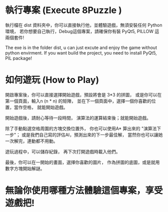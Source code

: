 # 執行專案 (Execute 8Puzzle )

執行檔在 dist 資料夾中，你可以直接執行他，並體驗遊戲，無須安裝任何 Python 環境，
若你想要自己執行，Debug這個專案，請確保你有裝 PyQt5, PILLOW 這兩個套件!

The exe is in the folder dist, u can just excute and enjoy the game without python envirment.
If you want build the project, you need to install PyQt5, PIL package!

# 如何遊玩 (How to Play)

開啟專案後，你可以直接選擇開始遊戲，預設將會是 3*3 的拼圖，
或是你可以在第一個頁面，輸入n (n * n) 的矩陣，
並在下一個頁面中，選擇一個你喜歡的位置，當作空格，
就能開始遊戲。

開始遊戲後，請耐心等待一段時間，
演算法的運算結束後；就能開始遊戲。

除了手動點選空格周圍的方塊交換位置外，
你也可以使用A* 算出來的 "演算法下一步"；
或是我們自己寫的評估AI，預測出來的下一步最佳解，
當然你也可以讓她一次解完，連動都不用動。

遊玩過程中，可以儲存紀錄，
再下次打開遊戲時載入他們。

最後，你可以在一開始的畫面，選擇你喜歡的圖片，
作為拼圖的底圖，或是就用數字方塊開始解謎。

# 無論你使用哪種方法體驗這個專案，享受遊戲把!
